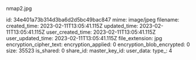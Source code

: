nmap2.jpg

id: 34e401a73b314d3ba6d2d5bc49bac847
mime: image/jpeg
filename: 
created_time: 2023-02-11T13:05:41.115Z
updated_time: 2023-02-11T13:05:41.115Z
user_created_time: 2023-02-11T13:05:41.115Z
user_updated_time: 2023-02-11T13:05:41.115Z
file_extension: jpg
encryption_cipher_text: 
encryption_applied: 0
encryption_blob_encrypted: 0
size: 35523
is_shared: 0
share_id: 
master_key_id: 
user_data: 
type_: 4